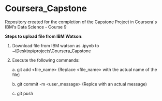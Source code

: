 # Coursera_Capstone
Repository created for the completion of the Capstone Project in Coursera's IBM's Data Science - Course 9

<b>Steps to upload file from IBM Watson:</b>

1. Download file from IBM watson as .ipynb to ~\Desktop\projects\Coursera_Capstone
2. Execute the following commands:

    a. git add <file_name>            (Replace <file_name> with the actual name of the file)

    b. git commit -m <user_message>   (Replce <user message> with an actual message)

    c. git push

